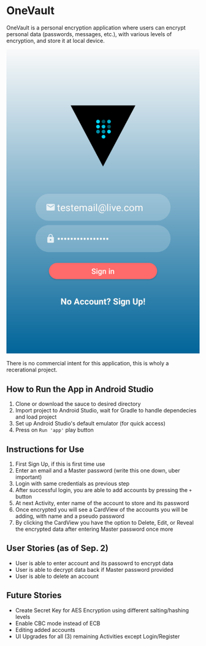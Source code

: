 # OneVault
OneVault is a personal encryption application where users can encrypt personal data (passwords, messages, etc.), with various levels of encryption, and store it at local device.

![alt text](https://github.com/lzinzun/OneVault/blob/master/app/src/main/res/drawable/Screen%20Shot%202020-09-02%20at%205.02.33%20PM.png)

There is no commercial intent for this application, this is wholy a recerational project.

## How to Run the App in Android Studio
1. Clone or download the sauce to desired directory
2. Import project to Android Studio, wait for Gradle to handle dependecies and load project
3. Set up Android Studio's default emulator (for quick access)
4. Press on `Run 'app'` play button

## Instructions for Use
1. First Sign Up, if this is first time use
2. Enter an email and a Master password (write this one down, uber important)
3. Login with same credentials as previous step
4. After successful login, you are able to add accounts by pressing the `+` button
5. At next Activity, enter name of the account to store and its password
6. Once encrypted you will see a CardView of the accounts you will be adding, with name and a pseudo password
7. By clicking the CardView you have the option to Delete, Edit, or Reveal the encrypted data after entering Master password once more

## User Stories (as of Sep. 2)
- User is able to enter account and its passowrd to encrypt data
- User is able to decrypt data back if Master password provided
- User is able to delete an account

## Future Stories
- Create Secret Key for AES Encryption using different salting/hashing levels
- Enable CBC mode instead of ECB
- Editing added accounts
- UI Upgrades for all (3) remaining Activities except Login/Register
